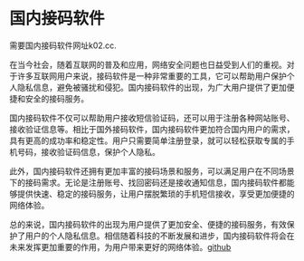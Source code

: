 # 国内接码软件

需要国内接码软件网址k02.cc. 

在当今社会，随着互联网的普及和应用，网络安全问题也日益受到人们的重视。对于许多互联网用户来说，接码软件是一种非常重要的工具，它可以帮助用户保护个人隐私信息，避免被骚扰和侵犯。国内接码软件的出现，为广大用户提供了更加便捷和安全的接码服务。

国内接码软件不仅可以帮助用户接收短信验证码，还可以用于注册各种网站账号、接收验证信息等。相比于国外接码软件，国内接码软件更加符合国内用户的需求，具有更高的成功率和稳定性。用户只需要简单注册登录，就可以轻松获取专属的手机号码，接收验证码信息，保护个人隐私。

此外，国内接码软件还拥有更加丰富的接码场景和服务，可以满足用户在不同场景下的接码需求。无论是注册账号、找回密码还是接收通知信息，国内接码软件都能够提供快速、稳定的接码服务，让用户摆脱繁琐的手机短信接收，享受更加便捷的网络体验。

总的来说，国内接码软件的出现为用户提供了更加安全、便捷的接码服务，有效保护了用户的个人隐私信息。相信随着科技的不断发展和进步，国内接码软件将会在未来发挥更加重要的作用，为用户带来更好的网络体验。[github](https://github.com)